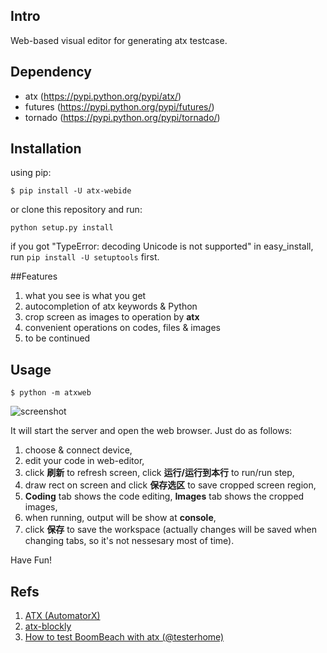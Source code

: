 ## Intro
Web-based visual editor for generating atx testcase.

## Dependency
- atx (https://pypi.python.org/pypi/atx/)
- futures (https://pypi.python.org/pypi/futures/)
- tornado (https://pypi.python.org/pypi/tornado/)

## Installation
using pip:
```
$ pip install -U atx-webide
```

or clone this repository and run:

```python setup.py install```

if you got "TypeError: decoding Unicode is not supported" in easy_install,
run ```pip install -U setuptools``` first.

##Features
1. what you see is what you get
2. autocompletion of atx keywords & Python
3. crop screen as images to operation by **atx**
4. convenient operations on codes, files & images
5. to be continued

## Usage
```
$ python -m atxweb
```
![screenshot](docs/screenshot.png)

It will start the server and open the web browser. Just do as follows:

1. choose & connect device,
2. edit your code in web-editor,
3. click **刷新** to refresh screen, click **运行/运行到本行** to run/run step,
4. draw rect on screen and click **保存选区** to save cropped screen region,
5. **Coding** tab shows the code editing, **Images** tab shows the cropped images,
6. when running, output will be show at **console**,
7. click **保存** to save the workspace (actually changes will be saved when changing tabs, so it's not nessesary most of time).

Have Fun!

## Refs
1. [ATX (AutomatorX)](https://github.com/codeskyblue/AutomatorX)
2. [atx-blockly](https://github.com/openatx/blockly)
3. [How to test BoomBeach with atx (@testerhome)](https://testerhome.com/topics/5923)
